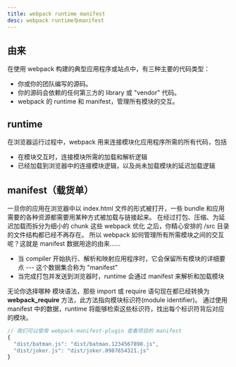 ```yaml
---
title: webpack runtime manifest
desc: webpack runtime与manifest
---
```


## 由来

在使用 webpack 构建的典型应用程序或站点中，有三种主要的代码类型：

- 你或你的团队编写的源码。
- 你的源码会依赖的任何第三方的 library 或 "vendor" 代码。
- webpack 的 runtime 和 manifest，管理所有模块的交互。

## runtime

在浏览器运行过程中，webpack 用来连接模块化应用程序所需的所有代码，包括

- 在模块交互时，连接模块所需的加载和解析逻辑
- 已经加载到浏览器中的连接模块逻辑，以及尚未加载模块的延迟加载逻辑

## manifest（载货单）

一旦你的应用在浏览器中以 index.html 文件的形式被打开，一些 bundle 和应用需要的各种资源都需要用某种方式被加载与链接起来。
在经过打包、压缩、为延迟加载而拆分为细小的 chunk 这些 webpack 优化 之后，你精心安排的 /src 目录的文件结构都已经不再存在。
所以 webpack 如何管理所有所需模块之间的交互呢？这就是 manifest 数据用途的由来……

- 当 compiler 开始执行、解析和映射应用程序时，它会保留所有模块的详细要点 --- 这个数据集合称为 "manifest"
- 当完成打包并发送到浏览器时，runtime 会通过 manifest 来解析和加载模块

无论你选择哪种 模块语法，那些 import 或 require 语句现在都已经转换为 __webpack_require__ 方法，此方法指向模块标识符(module identifier)。
通过使用 manifest 中的数据，runtime 将能够检索这些标识符，找出每个标识符背后对应的模块。

```javascript
// 我们可以使用 webpack-manifest-plugin 查看项目的 manifest
{
  "dist/batman.js": "dist/batman.1234567890.js",
  "dist/joker.js": "dist/joker.0987654321.js"
}
```
